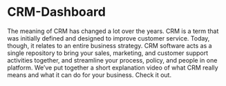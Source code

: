 # CRM-Dashboard
The meaning of CRM has changed a lot over the years. CRM is a term that was initially defined and designed to improve customer service. Today, though, it relates to an entire business strategy. CRM software acts as a single repository to bring your sales, marketing, and customer support activities together, and streamline your process, policy, and people in one platform. We’ve put together a short explanation video of what CRM really means and what it can do for your business. Check it out.
